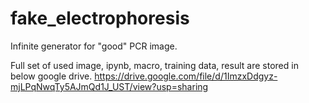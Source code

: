 # fake_electrophoresis
Infinite generator for "good" PCR image.

Full set of used image, ipynb, macro, training data, result are stored in below google drive.
https://drive.google.com/file/d/1ImzxDdgyz-mjLPqNwqTy5AJmQd1J_UST/view?usp=sharing

